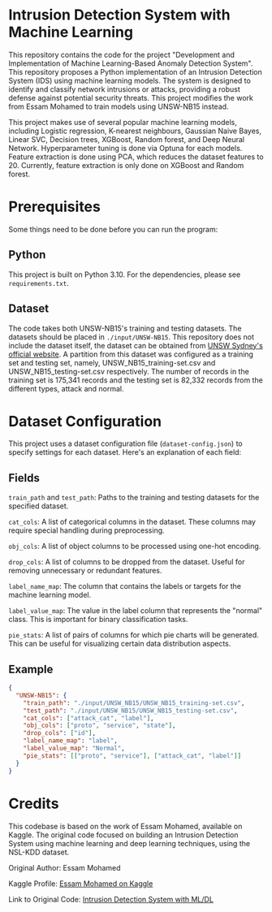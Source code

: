# Intrusion Detection System with Machine Learning
This repository contains the code for the project "Development and Implementation of Machine Learning-Based Anomaly Detection System". This repository proposes a Python implementation of an Intrusion Detection System (IDS) using machine learning models. The system is designed to identify and classify network intrusions or attacks, providing a robust defense against potential security threats. This project modifies the work from Essam Mohamed to train models using UNSW-NB15 instead.

This project makes use of several popular machine learning models, including Logistic regression, K-nearest neighbours, Gaussian Naive Bayes, Linear SVC, Decision trees, XGBoost, Random forest, and Deep Neural Network. Hyperparameter tuning is done via Optuna for each models. Feature extraction is done using PCA, which reduces the dataset features to 20. Currently, feature extraction is only done on XGBoost and Random forest.

# Prerequisites
Some things need to be done before you can run the program:

## Python
This project is built on Python 3.10. For the dependencies, please see `requirements.txt`.

## Dataset
The code takes both UNSW-NB15's training and testing datasets. The datasets should be placed in `./input/UNSW-NB15`. This repository does not include the dataset itself, the dataset can be obtained from [UNSW Sydney's official website](https://research.unsw.edu.au/projects/unsw-nb15-dataset). A partition from this dataset was configured as a training set and testing set, namely, UNSW_NB15_training-set.csv and UNSW_NB15_testing-set.csv respectively. The number of records in the training set is 175,341 records and the testing set is 82,332 records from the different types, attack and normal.

# Dataset Configuration

This project uses a dataset configuration file (`dataset-config.json`) to specify settings for each dataset. Here's an explanation of each field:

## Fields

`train_path` and `test_path`: Paths to the training and testing datasets for the specified dataset.

 `cat_cols`: A list of categorical columns in the dataset. These columns may require special handling during preprocessing.

 `obj_cols`: A list of object columns to be processed using one-hot encoding.

 `drop_cols`: A list of columns to be dropped from the dataset. Useful for removing unnecessary or redundant features.

 `label_name_map`: The column that contains the labels or targets for the machine learning model.

 `label_value_map`: The value in the label column that represents the "normal" class. This is important for binary classification tasks.

 `pie_stats`: A list of pairs of columns for which pie charts will be generated. This can be useful for visualizing certain data distribution aspects.

## Example

```json
{
  "UNSW-NB15": {
    "train_path": "./input/UNSW_NB15/UNSW_NB15_training-set.csv",
    "test_path": "./input/UNSW_NB15/UNSW_NB15_testing-set.csv",
    "cat_cols": ["attack_cat", "label"],
    "obj_cols": ["proto", "service", "state"],
    "drop_cols": ["id"],
    "label_name_map": "label",
    "label_value_map": "Normal",
    "pie_stats": [["proto", "service"], ["attack_cat", "label"]]
  }
}
```

# Credits
This codebase is based on the work of Essam Mohamed, available on Kaggle. The original code focused on building an Intrusion Detection System using machine learning and deep learning techniques, using the NSL-KDD dataset.

Original Author: Essam Mohamed

Kaggle Profile: [Essam Mohamed on Kaggle](https://www.kaggle.com/code/essammohamed4320)

Link to Original Code: [Intrusion Detection System with ML/DL](https://www.kaggle.com/code/essammohamed4320/intrusion-detection-system-with-ml-dl)
